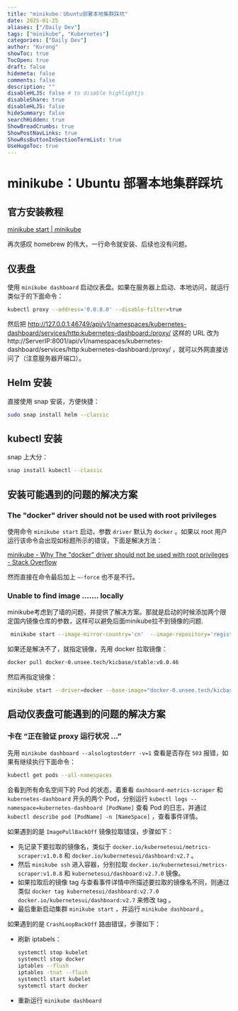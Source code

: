```yaml
---
title: "minikube：Ubuntu部署本地集群踩坑"
date: 2025-01-25
aliases: ["/Daily Dev"]
tags: ["minikube", "Kubernetes"]
categories: ["Daily Dev"]
author: "Kurong"
showToc: true
TocOpen: true
draft: false
hidemeta: false
comments: false
description: ""
disableHLJS: false # to disable highlightjs
disableShare: true
disableHLJS: false
hideSummary: false
searchHidden: true
ShowBreadCrumbs: true
ShowPostNavLinks: true
ShowRssButtonInSectionTermList: true
UseHugoToc: true
---
```


# minikube：Ubuntu 部署本地集群踩坑

## 官方安装教程

[minikube start | minikube](https://minikube.sigs.k8s.io/docs/start/?arch=%2Flinux%2Fx86-64%2Fstable%2Fbinary+download)

再次感叹 homebrew 的伟大，一行命令就安装、后续也没有问题。



## 仪表盘

使用 `minikube dashboard` 启动仪表盘。如果在服务器上启动、本地访问，就运行类似于的下面命令：

```bash
kubectl proxy --address='0.0.0.0' --disable-filter=true
```

然后把 http://127.0.0.1:46749/api/v1/namespaces/kubernetes-dashboard/services/http:kubernetes-dashboard:/proxy/ 这样的 URL 改为 http://ServerIP:8001/api/v1/namespaces/kubernetes-dashboard/services/http:kubernetes-dashboard:/proxy/ ，就可以外网直接访问了（注意服务器开端口）。



## Helm 安装

直接使用 snap 安装，方便快捷：

```bash
sudo snap install helm --classic
```



## kubectl 安装

snap 上大分：

```bash
snap install kubectl --classic
```



## 安装可能遇到的问题的解决方案

### The "docker" driver should not be used with root privileges

使用命令 `minikube start` 启动，参数 `driver` 默认为 `docker` 。如果以 root 用户运行该命令会出现如标题所示的错误，下面是解决方法：

[minikube - Why The "docker" driver should not be used with root privileges - Stack Overflow](https://stackoverflow.com/questions/68984450/why-the-docker-driver-should-not-be-used-with-root-privileges)

然而直接在命令最后加上 `–-force` 也不是不行。

### Unable to find image ……. locally

minikube考虑到了墙的问题，并提供了解决方案。那就是启动的时候添加两个限定国内镜像仓库的参数，这样可以避免后面minikube拉不到镜像的问题.

```bash
 minikube start --image-mirror-country='cn'  --image-repository='registry.cn-hangzhou.aliyuncs.com/google_containers'
```

如果还是解决不了，就指定镜像，先用 docker 拉取镜像：

```bash
docker pull docker-0.unsee.tech/kicbase/stable:v0.0.46
```

然后再指定镜像：

```bash
minikube start --driver=docker --base-image="docker-0.unsee.tech/kicbase/stable:v0.0.46" --force
```



## 启动仪表盘可能遇到的问题的解决方案

### 卡在 “正在验证 proxy 运行状况 ...”

先用 `minikube dashboard --alsologtostderr -v=1` 查看是否存在 `503` 报错，如果有继续执行下面命令：

```bash
kubectl get pods --all-namespaces
```

会看到所有命名空间下的 Pod 的状态，着重看 `dashboard-metrics-scraper` 和 `kubernetes-dashboard` 开头的两个 Pod，分别运行 `kubectl logs --namespace=kubernetes-dashboard [PodName]` 查看 Pod 的日志，并通过 `kubectl describe pod [PodName] -n [NameSpace]` ，查看事件详情。

如果遇到的是 `ImagePullBackOff` 镜像拉取错误，步骤如下：

- 先记录下要拉取的镜像名，类似于 `docker.io/kubernetesui/metrics-scraper:v1.0.8` 和 `docker.io/kubernetesui/dashboard:v2.7`  。
- 然后 `minikube ssh` 进入容器，分别拉取 `docker.io/kubernetesui/metrics-scraper:v1.0.8` 和 `kubernetesui/dashboard:v2.7.0` 镜像。
- 如果拉取后的镜像 tag 与查看事件详情中所描述要拉取的镜像名不同，则通过类似 `docker tag kubernetesui/dashboard:v2.7.0 docker.io/kubernetesui/dashboard:v2.7` 来修改 tag 。
- 最后重新启动集群 `minikube start` ，并运行 `minikube dashboard` 。

如果遇到的是 `CrashLoopBackOff` 路由错误，步骤如下：

- 刷新 iptabels：

  ```bash
  systemctl stop kubelet
  systemctl stop docker
  iptables --flush
  iptables -tnat --flush
  systemctl start kubelet
  systemctl start docker
  ```

- 重新运行 `minikube dashboard`

